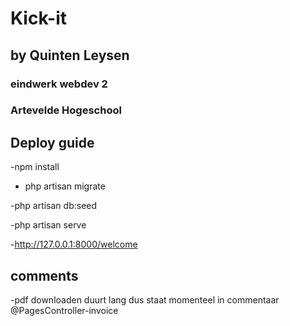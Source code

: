 # Kick-it #
## by Quinten Leysen ##

### eindwerk webdev 2 ###
### Artevelde Hogeschool ###

## Deploy guide

-npm install

- php artisan migrate

-php artisan db:seed

-php artisan serve

-http://127.0.0.1:8000/welcome
  
  
## comments
-pdf downloaden duurt lang dus staat momenteel in commentaar @PagesController-invoice